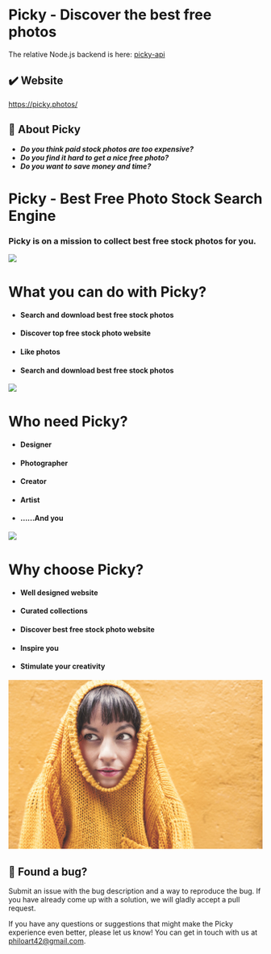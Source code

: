 # Picky - Discover the best free photos

The relative Node.js backend is here: [picky-api](https://github.com/LulalaP/picky-api)

## ✔️ Website

https://picky.photos/

## 🚀 About Picky

- ***Do you think paid stock photos are too expensive?***
- ***Do you find it hard to get a nice free photo?***
- ***Do you want to save money and time?***



# Picky - Best Free Photo Stock Search Engine

### Picky is on a mission to collect best free stock photos for you.

![](https://images.unsplash.com/photo-1469854523086-cc02fe5d8800?ixid=MXwxMjA3fDB8MHxwaG90by1wYWdlfHx8fGVufDB8fHw%3D&ixlib=rb-1.2.1&auto=format&fit=crop&w=1416&q=80)



# What you can do with Picky?

- #### Search and download best free stock photos

- #### Discover top free stock photo website

- #### Like photos

- #### Search and download best free stock photos

![](https://images.unsplash.com/photo-1497030947858-3f40f1508e84?ixid=MXwxMjA3fDB8MHxwaG90by1wYWdlfHx8fGVufDB8fHw%3D&ixlib=rb-1.2.1&auto=format&fit=crop&w=1500&q=80)

## 

# Who need Picky?

- #### Designer

- #### Photographer

- #### Creator

- #### Artist

- #### ......And you

![](https://images.unsplash.com/3/doctype-hi-res.jpg?ixlib=rb-1.2.1&ixid=MXwxMjA3fDB8MHxwaG90by1wYWdlfHx8fGVufDB8fHw%3D&auto=format&fit=crop&w=1492&q=80)

## 

# Why choose Picky?

- #### Well designed website

- #### Curated collections

- #### Discover best free stock photo website

- #### Inspire you

- #### Stimulate your creativity

![](/src/img/aboutImg4.jpg)



## 🐛 Found a bug?

Submit an issue with the bug description and a way to reproduce the bug. If you have already come up with a solution, we will gladly accept a pull request.

If you have any questions or suggestions that might make the Picky experience even better, please let us know! You can get in touch with us at philoart42@gmail.com.

